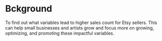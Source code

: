 # Bckground
To find out what variables lead to higher sales count for Etsy sellers. This can help small businesses and artists grow and focus more on growing, optimizing, and promoting these impactful variables.
